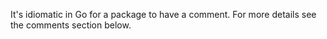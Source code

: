 It's idiomatic in Go for a package to have a comment. For more details see the comments section below.
